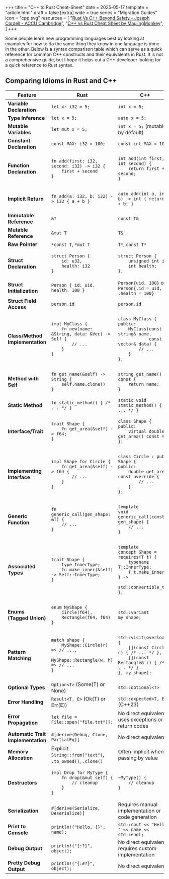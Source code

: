 +++
title = "C++ to Rust Cheat-Sheet"
date = 2025-05-17
template = "article.html"
draft = false
[extra]
wide = true
series = "Migration Guides"
icon = "cpp.svg"
resources = [
    "[Rust Vs C++ Beyond Safety - Joseph Cordell - ACCU Cambridge](https://www.youtube.com/watch?v=IvPP5U2wzlE)",
    "[C++ vs Rust Cheat Sheet by MaulingMonkey](https://maulingmonkey.com/guide/cpp-vs-rust/)",
]
+++

Some people learn new programming languages best by looking at examples for how to do the same thing they know in one language is done in the other. 
Below is a syntax comparison table which can serve as a quick reference for common C++ constructs and their equivalents in Rust.
It is not a comprehensive guide, but I hope it helps out a C++ developer looking for a quick reference to Rust syntax. 

## Comparing Idioms in Rust and C++ 

<table>
  <thead>
    <tr>
      <th>Feature</th>
      <th>Rust</th>
      <th>C++</th>
    </tr>
  </thead>
  <tbody>
    <tr>
      <td><strong>Variable Declaration</strong></td>
      <td><code>let x: i32 = 5;</code></td>
      <td><code>int x = 5;</code></td>
    </tr>
    <tr>
      <td><strong>Type Inference</strong></td>
      <td><code>let x = 5;</code></td>
      <td><code>auto x = 5;</code></td>
    </tr>
    <tr>
      <td><strong>Mutable Variables</strong></td>
      <td><code>let mut x = 5;</code></td>
      <td><code>int x = 5;</code> (mutable by default)</td>
    </tr>
    <tr>
      <td><strong>Constant Declaration</strong></td>
      <td><code>const MAX: i32 = 100;</code></td>
      <td><code>const int MAX = 100;</code></td>
    </tr>
    <tr>
      <td><strong>Function Declaration</strong></td>
      <td><pre><code class="language-rust">fn add(first: i32, second: i32) -> i32 {
    first + second
}</code></pre></td>
      <td><pre><code class="language-rust">int add(int first, int second) {
    return first + second;
}</code></pre></td>
    </tr>
    <tr>
      <td><strong>Implicit Return</strong></td>
      <td><pre><code class="language-rust">fn add(a: i32, b: i32) -> i32 { a + b }</code></pre></td>
      <td><pre><code class="language-rust">auto add(int a, int b) -> int { return a + b; }</code></pre></td>
    </tr>
    <tr>
      <td><strong>Immutable Reference</strong></td>
      <td><code>&T</code></td>
      <td><code>const T&</code></td>
    </tr>
    <tr>
      <td><strong>Mutable Reference</strong></td>
      <td><code>&mut T</code></td>
      <td><code>T&</code></td>
    </tr>
    <tr>
      <td><strong>Raw Pointer</strong></td>
      <td><code>*const T</code>, <code>*mut T</code></td>
      <td><code>T*</code>, <code>const T*</code></td>
    </tr>
    <tr>
      <td><strong>Struct Declaration</strong></td>
      <td>
        <pre><code class="language-rust">struct Person {
    id: u32,
    health: i32
}</code></pre>
      </td>
      <td>
        <pre><code class="language-cpp">struct Person {
    unsigned int id;
    int health;
};</code></pre>
      </td>
    </tr>
    <tr>
      <td><strong>Struct Initialization</strong></td>
      <td><code>Person { id: uid, health: 100 }</code></td>
      <td><code>Person{uid, 100}</code> or <code>Person{.id = uid, .health = 100}</code></td>
    </tr>
    <tr>
      <td><strong>Struct Field Access</strong></td>
      <td><code>person.id</code></td>
      <td><code>person.id</code></td>
    </tr>
    <tr>
      <td><strong>Class/Method Implementation</strong></td>
      <td>
        <pre><code class="language-rust">impl MyClass {
    fn new(name: &String, data: &Vec<String>) -> Self {
        // ...
    }
}</code></pre>
      </td>
      <td>
        <pre><code class="language-cpp">class MyClass {
public:
    MyClass(const string& name, 
            const vector<string>& data) {
        // ...
    }
};</code></pre>
      </td>
    </tr>
    <tr>
      <td><strong>Method with Self</strong></td>
      <td>
        <pre><code class="language-rust">fn get_name(&self) -> String {
    self.name.clone()
}</code></pre>
      </td>
      <td>
        <pre><code class="language-cpp">string get_name() const {
    return name;
}</code></pre>
      </td>
    </tr>
    <tr>
      <td><strong>Static Method</strong></td>
      <td><code>fn static_method() { /* ... */ }</code></td>
      <td><code>static void static_method() { /* ... */ }</code></td>
    </tr>
    <tr>
      <td><strong>Interface/Trait</strong></td>
      <td>
        <pre><code class="language-rust">trait Shape {
    fn get_area(&self) -> f64;
}</code></pre>
      </td>
      <td>
        <pre><code class="language-cpp">class Shape {
public:
    virtual double get_area() const = 0;
};</code></pre>
      </td>
    </tr>
    <tr>
      <td><strong>Implementing Interface</strong></td>
      <td>
        <pre><code class="language-rust">impl Shape for Circle {
    fn get_area(&self) -> f64 {
        // ...
    }
}</code></pre>
      </td>
      <td>
        <pre><code class="language-cpp">class Circle : public Shape {
public:
    double get_area() const override {
        // ...
    }
};</code></pre>
      </td>
    </tr>
    <tr>
      <td><strong>Generic Function</strong></td>
      <td>
        <pre><code class="language-rust">fn generic_call<T: Shape>(gen_shape: &T) {
    // ...
}</code></pre>
      </td>
      <td>
        <pre><code class="language-cpp">template<typename T>
void generic_call(const T& gen_shape) {
    // ...
}</code></pre>
      </td>
    </tr>
    <tr>
      <td><strong>Associated Types</strong></td>
      <td>
        <pre><code class="language-rust">trait Shape {
    type InnerType;
    fn make_inner(&self) -> Self::InnerType;
}</code></pre>
      </td>
      <td>
        <pre><code class="language-cpp">template<typename T>
concept Shape = requires(T t) {
    typename T::InnerType;
    { t.make_inner() } -> 
        std::convertible_to<typename T::InnerType>;
};</code></pre>
      </td>
    </tr>
    <tr>
      <td><strong>Enums (Tagged Union)</strong></td>
      <td>
        <pre><code class="language-rust">enum MyShape {
    Circle(f64),
    Rectangle(f64, f64)
}</code></pre>
      </td>
      <td>
        <pre><code class="language-cpp">std::variant<Circle, Rectangle> my_shape;</code></pre>
      </td>
    </tr>
    <tr>
      <td><strong>Pattern Matching</strong></td>
      <td>
        <pre><code class="language-rust">match shape {
    MyShape::Circle(r) => // ...,
    MyShape::Rectangle(w, h) => // ...
}</code></pre>
      </td>
      <td>
        <pre><code class="language-cpp">std::visit(overloaded {
    [](const Circle& c) { /* ... */ },
    [](const Rectangle& r) { /* ... */ }
}, my_shape);</code></pre>
      </td>
    </tr>
    <tr>
      <td><strong>Optional Types</strong></td>
      <td><code>Option&lt;T&gt;</code> (Some(T) or None)</td>
      <td><code>std::optional&lt;T&gt;</code></td>
    </tr>
    <tr>
      <td><strong>Error Handling</strong></td>
      <td><code>Result&lt;T, E&gt;</code> (Ok(T) or Err(E))</td>
      <td><code>std::expected&lt;T, E&gt;</code> (C++23)</td>
    </tr>
    <tr>
      <td><strong>Error Propagation</strong></td>
      <td><code>let file = File::open("file.txt")?;</code></td>
      <td>No direct equivalent; uses exceptions or return codes</td>
    </tr>
    <tr>
      <td><strong>Automatic Trait Implementation</strong></td>
      <td><code>#[derive(Debug, Clone, PartialEq)]</code></td>
      <td>No direct equivalent</td>
    </tr>
    <tr>
      <td><strong>Memory Allocation</strong></td>
      <td>Explicit: <code>String::from("text")</code>, <code>.to_owned()</code>, <code>.clone()</code></td>
      <td>Often implicit when passing by value</td>
    </tr>
    <tr>
      <td><strong>Destructors</strong></td>
      <td>
        <pre><code class="language-rust">impl Drop for MyType {
    fn drop(&mut self) {
        // cleanup
    }
}</code></pre>
      </td>
      <td>
        <pre><code class="language-cpp">~MyType() {
    // cleanup
}</code></pre>
      </td>
    </tr>
    <tr>
      <td><strong>Serialization</strong></td>
      <td><code>#[derive(Serialize, Deserialize)]</code></td>
      <td>Requires manual implementation or code generation</td>
    </tr>
    <tr>
      <td><strong>Print to Console</strong></td>
      <td><code>println!("Hello, {}", name);</code></td>
      <td><code>std::cout << "Hello, " << name << std::endl;</code></td>
    </tr>
    <tr>
      <td><strong>Debug Output</strong></td>
      <td><code>println!("{:?}", object);</code></td>
      <td>No direct equivalent; requires custom implementation</td>
    </tr>
    <tr>
      <td><strong>Pretty Debug Output</strong></td>
      <td><code>println!("{:#?}", object);</code></td>
      <td>No direct equivalent</td>
    </tr>
  </tbody>
</table>